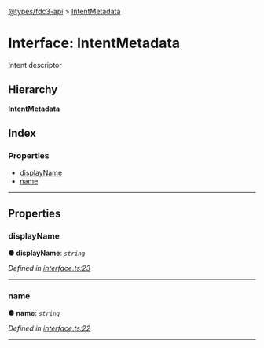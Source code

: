 [@types/fdc3-api](../README.md) > [IntentMetadata](../interfaces/intentmetadata.md)

# Interface: IntentMetadata

Intent descriptor

## Hierarchy

**IntentMetadata**

## Index

### Properties

* [displayName](intentmetadata.md#displayname)
* [name](intentmetadata.md#name)

---

## Properties

<a id="displayname"></a>

###  displayName

**● displayName**: *`string`*

*Defined in [interface.ts:23](/src/interface.ts#L23)*

___
<a id="name"></a>

###  name

**● name**: *`string`*

*Defined in [interface.ts:22](/src/interface.ts#L22)*

___

